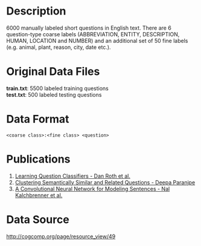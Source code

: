 # Description
6000 manually labeled short questions in English text. There are 6 question-type coarse labels (ABBREVIATION, ENTITY, DESCRIPTION, HUMAN, LOCATION and NUMBER) and an additional set of 50 fine labels (e.g. animal, plant, reason, city, date etc.).

# Original Data Files
**train.txt**: 5500 labeled training questions <br />
**test.txt**: 500 labeled testing questions

# Data Format
`<coarse class>:<fine class> <question>`

# Publications
1. [Learning Question Classifiers - Dan Roth et al.](http://aclweb.org/anthology/C02-1150)
2. [Clustering Semantically Similar and Related Questions - Deepa Paranjpe](https://nlp.stanford.edu/courses/cs224n/2007/fp/paranjpe.pdf)
3. [A Convolutional Neural Network for Modeling Sentences - Nal Kalchbrenner et al.](http://www.aclweb.org/anthology/P14-1062)

# Data Source
http://cogcomp.org/page/resource_view/49
